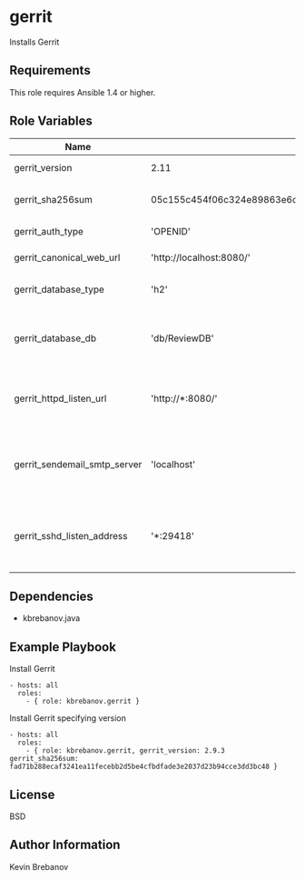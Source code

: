 gerrit
======

Installs Gerrit

Requirements
------------

This role requires Ansible 1.4 or higher.

Role Variables
--------------

| Name                         | Default                                                          | Description                                                        |
|------------------------------|------------------------------------------------------------------|--------------------------------------------------------------------|
| gerrit_version               | 2.11                                                             | Gerrit version to install                                          |
| gerrit_sha256sum             | 05c155c454f06c324e89863e6c6a9c814833c7caea7b38f6c9b360336b30b96d | SHA 256 sum of Gerrit version                                      |
| gerrit_auth_type             | 'OPENID'                                                         | Type of user authentication                                        |
| gerrit_canonical_web_url     | 'http://localhost:8080/'                                         | The default URL for Gerrit                                         |
| gerrit_database_type         | 'h2'                                                             | Type of database server                                            |
| gerrit_database_db           | 'db/ReviewDB'                                                    | Database path (h2) or name (PostgreSQL, MySQL)                     |
| gerrit_httpd_listen_url      | 'http://*:8080/'                                                 | The URL the internal HTTP daemon should listen on                  |
| gerrit_sendemail_smtp_server | 'localhost'                                                      | Hostname (or IP address) of a SMTP server that will relay messages |
| gerrit_sshd_listen_address   | '*:29418'                                                        | The local addresses the internal SSHD daemon should listen on      |

Dependencies
------------

- kbrebanov.java

Example Playbook
----------------

Install Gerrit
```
- hosts: all
  roles:
    - { role: kbrebanov.gerrit }
```

Install Gerrit specifying version
```
- hosts: all
  roles:
    - { role: kbrebanov.gerrit, gerrit_version: 2.9.3 gerrit_sha256sum: fad71b288ecaf3241ea11fecebb2d5be4cfbdfade3e2037d23b94cce3dd3bc48 }
```

License
-------

BSD

Author Information
------------------

Kevin Brebanov
